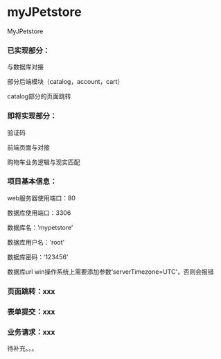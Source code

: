 # myJPetstore
MyJPetstore
### 已实现部分：

与数据库对接

部分后端模块（catalog，account，cart）

catalog部分的页面跳转

### 即将实现部分：

验证码

前端页面与对接

购物车业务逻辑与现实匹配

### 项目基本信息：

web服务器使用端口：80

数据库使用端口：3306

数据库名：‘mypetstore’

数据库用户名：‘root’

数据库密码：‘123456’

数据库url win操作系统上需要添加参数‘serverTimezone=UTC'，否则会报错

### 页面跳转：xxx

### 表单提交：xxx

### 业务请求：xxx

待补充。。。

